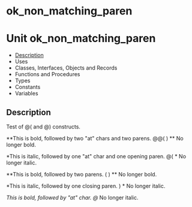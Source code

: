 # ok\_non\_matching\_paren


# Unit ok\_non\_matching\_paren

- [Description](#PasDoc-Description)
- Uses
- Classes, Interfaces, Objects and Records
- Functions and Procedures
- Types
- Constants
- Variables

<span id="PasDoc-Description"/>

## Description
Test of @( and @) constructs.</p>
<p>


**This is bold, followed by two &quot;at&quot; chars and two parens. @@( ) ** No longer bold.

*This is italic, followed by one &quot;at&quot; char and one opening paren. @( * No longer italic.

**This is bold, followed by two parens. ( ) ** No longer bold.

*This is italic, followed by one closing paren. ) * No longer italic.

*This is bold, followed by &quot;at&quot; char. @* No longer italic.<span id="PasDoc-Uses"/>
